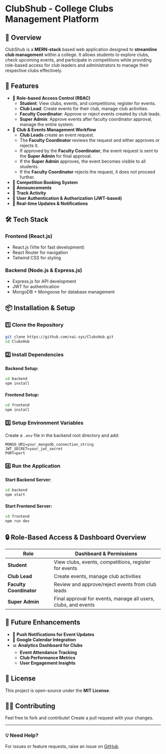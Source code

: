 # ClubShub - College Clubs Management Platform



## 📌 Overview
ClubShub is a **MERN-stack** based web application designed to **streamline club management** within a college. It allows students to explore clubs, check upcoming events, and participate in competitions while providing role-based access for club leaders and administrators to manage their respective clubs effectively.

## 🎯 Features
- 🔹 **Role-based Access Control (RBAC)**
  - **Student**: View clubs, events, and competitions; register for events.
  - **Club Lead**: Create events for their club, manage club activities.
  - **Faculty Coordinator**: Approve or reject events created by club leads.
  - **Super Admin**: Approve events after faculty coordinator approval, manage the entire system.
- 🔹 **Club & Events Management Workflow**
  - **Club Leads** create an event request.
  - The **Faculty Coordinator** reviews the request and either approves or rejects it.
  - If approved by the **Faculty Coordinator**, the event request is sent to the **Super Admin** for final approval.
  - If the **Super Admin** approves, the event becomes visible to all students.
  - If the **Faculty Coordinator** rejects the request, it does not proceed further.
- 🔹 **Competition Booking System**
- 🔹 **Announcements**
- 🔹 **Track Activity**
- 🔹 **User Authentication & Authorization (JWT-based)**
- 🔹 **Real-time Updates & Notifications**



## 🛠️ Tech Stack
### **Frontend (React.js)**
- React.js (Vite for fast development)
- React Router for navigation
- Tailwind CSS for styling

### **Backend (Node.js & Express.js)**
- Express.js for API development
- JWT for authentication
- MongoDB + Mongoose for database management



## 📦 Installation & Setup
### **1️⃣ Clone the Repository**
```bash
git clone https://github.com/vai-sys/ClubsHub.git
cd ClubsHub
```

### **2️⃣ Install Dependencies**
#### Backend Setup:
```bash
cd backend
npm install
```
#### Frontend Setup:
```bash
cd frontend
npm install
```

### **3️⃣ Setup Environment Variables**
Create a `.env` file in the backend root directory and add:
```env
MONGO_URI=your_mongodb_connection_string
JWT_SECRET=your_jwt_secret
PORT=port
```

### **4️⃣ Run the Application**
#### Start Backend Server:
```bash
cd backend
npm start
```
#### Start Frontend Server:
```bash
cd frontend
npm run dev
```

## 🔒 Role-Based Access & Dashboard Overview
| Role | Dashboard & Permissions |
|------|-------------------------|
| **Student** | View clubs, events, competitions, register for events |
| **Club Lead** | Create events, manage club activities |
| **Faculty Coordinator** | Review and approve/reject events from club leads |
| **Super Admin** | Final approval for events, manage all users, clubs, and events |



## 📌 Future Enhancements
- 📢 **Push Notifications for Event Updates**
- 📆 **Google Calendar Integration**
- 📊 **Analytics Dashboard for Clubs**
  - **Event Attendance Tracking**
  - **Club Performance Metrics**
  - **User Engagement Insights**



## 📜 License
This project is open-source under the **MIT License**.

## 👨‍💻 Contributing
Feel free to fork and contribute! Create a pull request with your changes.

---
### 💡 Need Help?
For issues or feature requests, raise an issue on [GitHub](https://github.com/vai-sys/ClubsHub).







